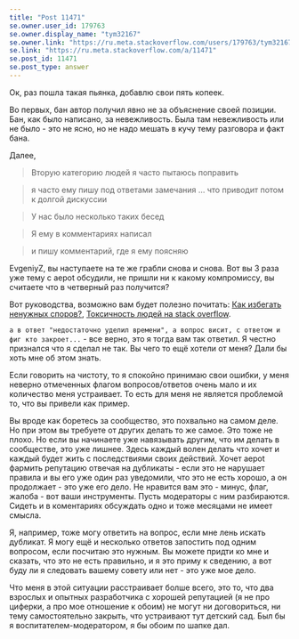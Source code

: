 ```yaml
---
title: "Post 11471"
se.owner.user_id: 179763
se.owner.display_name: "tym32167"
se.owner.link: "https://ru.meta.stackoverflow.com/users/179763/tym32167"
se.link: "https://ru.meta.stackoverflow.com/a/11471"
se.post_id: 11471
se.post_type: answer
---
```

<p>Ок, раз пошла такая пьянка, добавлю свои пять копеек.</p>
<p>Во первых, бан автор получил явно не за объяснение своей позиции. Бан, как было написано, за невежливость. Была там невежливость или не было - это не ясно, но не надо мешать в кучу тему разговора и факт бана.</p>
<p>Далее,</p>
<blockquote>
<p>Вторую категорию людей я часто пытаюсь поправить</p>
</blockquote>
<blockquote>
<p>я часто ему пишу под ответами замечания ... что приводит потом к долгой дискуссии</p>
</blockquote>
<blockquote>
<p>У нас было несколько таких бесед</p>
</blockquote>
<blockquote>
<p>Я ему в комментариях написал</p>
</blockquote>
<blockquote>
<p>и пишу комментарий, где я ему поясняю</p>
</blockquote>
<p>EvgeniyZ, вы наступаете на те же грабли снова и снова. Вот вы 3 раза уже тему с aepot обсудили, не пришли ни к какому компромиссу, вы считаете что в четверный раз получится?</p>
<p>Вот руководства, возможно вам будет полезно почитать: <a href="https://ru.meta.stackoverflow.com/a/11281/179763">Как избегать ненужных споров?</a>, <a href="https://ru.meta.stackoverflow.com/a/11145/179763">Токсичность людей на stack overflow</a>.</p>
<p><code>а в ответ &quot;недостаточно уделил времени&quot;, а вопрос висит, с ответом и фиг кто закроет...</code> - все верно, это я тогда вам так ответил. Я честно признался что я сделал не так. Вы чего то ещё хотели от меня? Дали бы хоть мне об этом знать.</p>
<p>Если говорить на чистоту, то я спокойно принимаю свои ошибки, у меня неверно отмеченных флагом вопросов/ответов очень мало и их количество меня устраивает. То есть для меня не является проблемой то, что вы привели как пример.</p>
<p>Вы вроде как боретесь за сообщество, это похвально на самом деле. Но при этом вы требуете от других делать то же самое. Это тоже не плохо. Но если вы начинаете уже навязывать другим, что им делать в сообществе, это уже лишнее. Здесь каждый волен делать что хочет и каждый будет жить с последствиями своих действий. Хочет aepot фармить репутацию отвечая на дубликаты - если это не нарушает правила и вы его уже один раз уведомили, что это не есть хорошо, а он продолжает - это уже его дело. Не нравится вам это - минус, флаг, жалоба - вот ваши инструменты. Пусть модераторы с ним разбираются. Сидеть и в коментариях обсуждать одно и тоже месяцами не имеет смысла.</p>
<p>Я, например, тоже могу ответить на вопрос, если мне лень искать дубликат. Я могу ещё и несколько ответов запостить под одним вопросом, если посчитаю это нужным. Вы можете придти ко мне и сказать, что это не есть правильно, и я это приму к сведению, а вот буду ли я следовать вашему совету или нет - это уже мое дело.</p>
<p>Что меня в этой ситуации расстраивает болше всего, это то, что два взрослых и опытных разработчика с хорошей репутацией (я не про циферки, а про мое отношение к обоим) не могут ни договориться, ни тему самостоятельно закрыть, что устраивают тут детский сад. Был бы я воспитателем-модератором, я бы обоим по шапке дал.</p>
